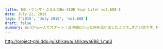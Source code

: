 ```yaml
---
title: 石川・ホンマ・ぶるんのBe-SIDE Your Life! vol.688-1
date: July 22, 2019
tags: ['2019', 'July 2019', 'vol.688']
draft: false
summary: 石川さん一人でスタート！昔沖縄に行った時を思い出したようで…すごい話です。MIURA
---
```


http://project-phi.ddo.jp/ishikawa/ishikawa688_1.mp3